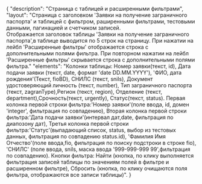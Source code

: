 {
"description": "Страница с таблицей и расширенными фильтрами",
"layout": "Страница с заголовком 'Заявки на получение заграничного паспорта' и таблицей с фильтром, раширенными фильтрами, тестовыми данными, пагинацией и счетчиком записей.  
Отображается заголовок таблицы 'Заявки на получение заграничного паспорта',в таблице выводится по 5 строк на страницу. 
При нажатии на лейбл 'Расширенные фильтры' отображается строка с дополнительными полями фильтра. 
При повторном нажатии на лейбл 'Расширенные фильтры' скрывается строка с дополнительными полями фильтра."
"elements": "Колонки таблицы: Номер заявки(текст, id), Дата подачи заявки (текст, date, формат 'date DD.MM.YYYY'), 'ФИО, дата рождения'(Текст, fioBD), СНИЛС (текст, snils),
Документ удостоверяющий личность (текст, number), Тип заграничного паспорта (текст, zagranType),Регион (текст, region), Отделение (текст, department),Срочность(текст, urgently), Статус(текст, status).
Первая колонка первой строки фильтра:'Номер заявки'(поле ввода, id, домен 'integer', фильтрация по совпадению),
Вторая колонка первой строки фильтра:'Дата подачи заявки'(интервал дат,date, фильтрация по диапозону дат),
Третья колонка первой строки фильтра:'Статус'(выпадающий список, status, выбор из тестовых данных, фильтрация по совпадению status.id),
'Фамилия Имя Отчество'(поле ввода,fio, фильтрация по поиску подстроки в строке fio), 'СНИЛС' (поле ввода, snils, маска ввода '999-999-999 99',фильтрация по совпадению).
Кнопки фильтра: Найти (кнопка, по клику выполняется фильтрация записей таблицы по значениям полей в фильтре и расширенном фильтре), Сбросить (кнопка, по клику очищаются поля фильтра, отображаются все записи таблицы)".
}